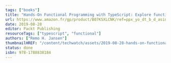 ```yaml
---
tags: ["books"]
title: "Hands-On Functional Programming with TypeScript: Explore functional and reactive programming to create robust and testable TypeScript applications"
url: https://www.amazon.fr/gp/product/B07KSXLCNK/ref=ppx_yo_dt_b_d_asin_title_o03?ie=UTF8&psc=1
date: 2019-08-28
editor: Packt Publishing
resourceTags: ["typescript", "functional"]
authors: ["Remo H. Jansen"]
thumbnailHREF: "/content/techwatch/assets/2019-08-28-hands-on-functional-programming-with-typescript.jpg"
status: done
isbn: 978-1788838184
---
```

